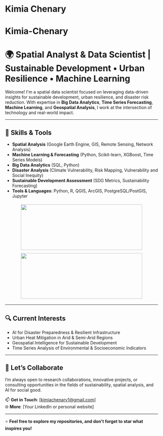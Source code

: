 # Kimia Chenary 

# Kimia-Chenary
# 🌍 Spatial Analyst & Data Scientist | Sustainable Development • Urban Resilience • Machine Learning

Welcome! I'm a spatial data scientist focused on leveraging data-driven insights for sustainable development, urban resilience, and disaster risk reduction. With expertise in **Big Data Analytics**, **Time Series Forecasting**, **Machine Learning**, and **Geospatial Analysis**, I work at the intersection of technology and real-world impact.

---

## 🔧 Skills & Tools

- **Spatial Analysis** (Google Earth Engine, GIS, Remote Sensing, Network Analysis)
- **Machine Learning & Forecasting** (Python, Scikit-learn, XGBoost, Time Series Models)
- **Big Data Analytics** (SQL, Python)
- **Disaster Analysis** (Climate Vulnerability, Risk Mapping, Vulnerability and Social Inequity)
- **Sustainable Development Assessment** (SDG Metrics, Sustainability Forecasting)
- **Tools & Languages**: Python, R, QGIS, ArcGIS, PostgreSQL/PostGIS, Jupyter

<p align="center">
  <img src="https://github.com/user-attachments/assets/44529f86-6021-48dd-a32c-9f88d8f958b9" width="400" height="150" style="margin: 5px;"/>
  <img src="https://github.com/user-attachments/assets/c94555d4-91a3-456d-bb91-f67c635a2bc8" width="400" height="150" style="margin: 5px;"/>
</p>


---

## 🔍 Current Interests

- AI for Disaster Preparedness & Resilient Infrastructure  
- Urban Heat Mitigation in Arid & Semi-Arid Regions  
- Geospatial Intelligence for Sustainable Development  
- Time Series Analysis of Environmental & Socioeconomic Indicators  

---

## 🤝 Let’s Collaborate

I’m always open to research collaborations, innovative projects, or consulting opportunities in the fields of sustainability, spatial analysis, and AI for social good.

📫 **Get in Touch**: [kimiachenary1@gmail.com]  
🌐 **More**: [Your LinkedIn or personal website]

---

⭐ **Feel free to explore my repositories, and don’t forget to star what inspires you!**


